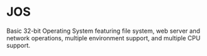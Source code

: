 # JOS
Basic 32-bit Operating System featuring file system, web server and network 
operations, multiple environment support, and multiple CPU support.
